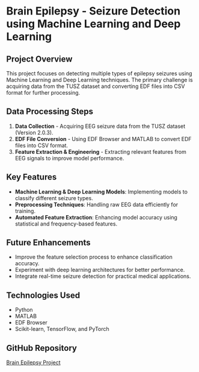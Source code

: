 # Brain Epilepsy - Seizure Detection using Machine Learning and Deep Learning

## Project Overview
This project focuses on detecting multiple types of epilepsy seizures using Machine Learning and Deep Learning techniques. The primary challenge is acquiring data from the TUSZ dataset and converting EDF files into CSV format for further processing.

## Data Processing Steps
1. **Data Collection** - Acquiring EEG seizure data from the TUSZ dataset (Version 2.0.3).
2. **EDF File Conversion** - Using EDF Browser and MATLAB to convert EDF files into CSV format.
3. **Feature Extraction & Engineering** - Extracting relevant features from EEG signals to improve model performance.

## Key Features
- **Machine Learning & Deep Learning Models**: Implementing models to classify different seizure types.
- **Preprocessing Techniques**: Handling raw EEG data efficiently for training.
- **Automated Feature Extraction**: Enhancing model accuracy using statistical and frequency-based features.

## Future Enhancements
- Improve the feature selection process to enhance classification accuracy.
- Experiment with deep learning architectures for better performance.
- Integrate real-time seizure detection for practical medical applications.

## Technologies Used
- Python
- MATLAB
- EDF Browser
- Scikit-learn, TensorFlow, and PyTorch

## GitHub Repository
[Brain Epilepsy Project](https://github.com/Hrithik5050/Brain-Epilepsy)
